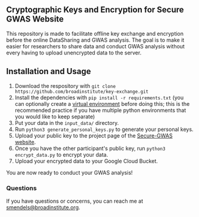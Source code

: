 ## Cryptographic Keys and Encryption for Secure GWAS Website

This repository is made to facilitate offline key exchange and encryption before the online DataSharing and GWAS analysis. The goal is to make it easier for researchers to share data and conduct GWAS analysis without every having to upload unencrypted data to the server.

## Installation and Usage

1. Download the respository with `git clone https://github.com/broadinstitute/key-exchange.git`
2. Install the dependencies with `pip install -r requirements.txt` (you can optionally create a [virtual environment](https://docs.python.org/3/library/venv.html) before doing this; this is the recommended practice if you have multiple python environments that you would like to keep separate)
3. Put your data in the `input_data/` directory.
4. Run `python3 generate_personal_keys.py` to generate your personal keys.
5. Upload your public key to the project page of the [Secure-GWAS website](https://secure-gwas-website-bhj5a4wkqa-uc.a.run.app/index).
6. Once you have the other participant's public key, run `python3 encrypt_data.py` to encrypt your data.
7. Upload your encrypted data to your Google Cloud Bucket.

You are now ready to conduct your GWAS analysis!

### Questions

If you have questions or concerns, you can reach me at [smendels@broadinstitute.org](mailto:smendels@broadinstitute.org).
